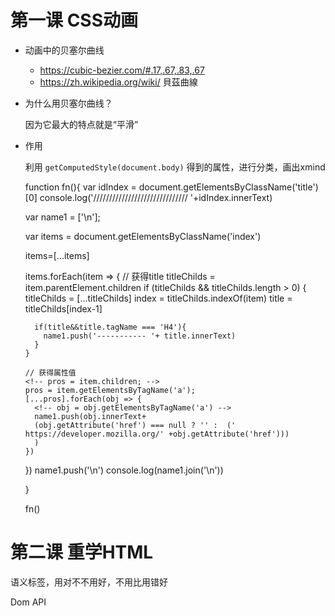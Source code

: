 # 第一课 CSS动画

  * 动画中的贝塞尔曲线
    * https://cubic-bezier.com/#.17,.67,.83,.67
    * https://zh.wikipedia.org/wiki/ 貝茲曲線 

  * 为什么用贝塞尔曲线？
  
    因为它最大的特点就是“平滑”

  * 作用
    
    利用 `getComputedStyle(document.body)` 得到的属性，进行分类，画出xmind

    function fn(){
      var idIndex = document.getElementsByClassName('title')[0]
      console.log('////////////////////////////// '+idIndex.innerText)

      var name1 = ['\n'];

      var items = document.getElementsByClassName('index')
      <!-- [0].children[0].getElementsByTagName('a') -->

      items=[...items]

      items.forEach(item => {
        // 获得title
        titleChilds = item.parentElement.children
        if (titleChilds && titleChilds.length > 0) {
          titleChilds = [...titleChilds]
          index = titleChilds.indexOf(item)
          title = titleChilds[index-1]

          if(title&&title.tagName === 'H4'){
            name1.push('----------- '+ title.innerText)
          }
        }

        // 获得属性值
        <!-- pros = item.children; -->
        pros = item.getElementsByTagName('a');
        [...pros].forEach(obj => {
          <!-- obj = obj.getElementsByTagName('a') -->
          name1.push(obj.innerText+
          (obj.getAttribute('href') === null ? '' :  (' https://developer.mozilla.org/' +obj.getAttribute('href')))
          )
        })
      })
      name1.push('\n')
      console.log(name1.join('\n'))

    }

    fn()



# 第二课 重学HTML

  语义标签，用对不不用好，不用比用错好

  Dom API
  
